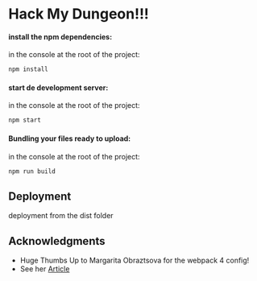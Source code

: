 # Hack My Dungeon!!!


#### install the npm dependencies:

in the console at the root of the project:
```javascript
npm install
```

#### start de development server:

in the console at the root of the project:
```javascript
npm start
```

#### Bundling your files ready to upload:

in the console at the root of the project:
```javascript
npm run build
```

## Deployment

deployment from the dist folder

## Acknowledgments

* Huge Thumbs Up to Margarita Obraztsova for the webpack 4 config!
* See her [Article](https://hackernoon.com/a-tale-of-webpack-4-and-how-to-finally-configure-it-in-the-right-way-4e94c8e7e5c1)
